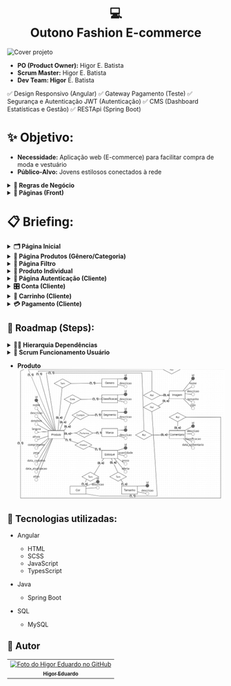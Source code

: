 <h1 align="center">
  💻<br>Outono Fashion E-commerce
</h1>
<img src="" alt="Cover projeto" />

- **PO (Product Owner):** Higor E. Batista
- **Scrum Master:** Higor E. Batista
- **Dev Team: Higor** E. Batista

✅ Design Responsivo (Angular)
✅ Gateway Pagamento (Teste)
✅ Segurança e Autenticação JWT (Autenticação)
✅ CMS (Dashboard Estatísticas e Gestão)
✅ RESTApi (Spring Boot)

# ✨ Objetivo:

- **Necessidade:** Aplicação web (E-commerce) para facilitar compra de moda e vestuário
- **Público-Alvo:** Jovens estilosos conectados à rede

<details>
<summary><b>📒 Regras de Negócio</b></summary>

## Requisitos:
### 1. Usuários
- **Experiência do Usuário (Cliente):**
    - Autenticação para acessar a conta, comentar, favoritar, pagar/comprar (segurança)
    - Visualização prévia dos detalhes de produtos (modal)
    - Buscar e filtrar produtos limitando 12 produtos/página (avançada)
    - Cadastrar diferentes endereços de entrega (apelido)
    - Comentar em produtos comprados (credibilidade)
    - Permitir cadastrar somente um CPF/CNPJ e E-mail
    - Pagamento facilitado e flexível no cartão de crédito em até 12x sem juros
    - Pagamento boleto e pix

- **Experiência do Usuário (Administrador):**
    - Acessar todas compras, faturamento, chat
    - Cadastrar produto e usuário
    - Editar produto e usuário
    - Definir nível de acesso usuário
    - Liberação de cadastro de usuário (vendedor)
    - Cadastrar e Editar postagens Blog (todos)

- **Experiencia do Usuário (Vendedor):**
    - Conversar com cliente em chat
    - Buscar, acompanhar e editar status pedido
    - Editar próprias informações cadastrais
    - Cadastrar e Editar próprias postagens Blog

- **Características do Usuário [Cliente/ADM/Editor/Vendedor]:**
    - Nome
    - Sobrenome
    - E-mail (Único)
    - Senha
    - CPF/CNPJ (Único)
    - RG/IE (Único e opcional)
    - Gênero
    - Data de Nascimento
    - Apelido Endereço
        - Endereço: CEP, Bairro, Logradouro, Número, Complemento, Referência, Ativo (selecionado)
    - Ativo (Cadastro Ativo)
    - Imagem

### 2. Produtos
- **Características do Produto:**
    - Nome
    - Descrição (curta)
    - Detalhes (longa)
    - Imagem
    - Estoque
    - Peso
    - Dimensões: Comprimento, Largura, Altura
    - Gênero (masculino/feminino/menino/menina/unissex)
    - Categoria
    - Tipo
    - Tamanho
    - Marca
    - Cor
    - Preço
    - Oferta (Porcentagem)
    - Ativo

- **Características do Pedido:**
    - N produtos
    - Subtotal
    - Taxa da entrega
    - Valor total
    - Data do pedido
    - Data de pagamento
    - Data do envio
    - Data da entrega
    - Status: AGUARDANDO PAGAMENTO, PAGAMENTO CONFIRMADO, ENVIADO, ENTREGUE

- **Características do Gênero**
    - Descrição

- **Características da Categoria**
    - Descrição

- **Características do Tipo**
    - Descrição

- **Características do Tamanho**
    - Descrição

- **Características da Marca**
    - Descrição
    - Imagem

- **Características da Cor**
    - Descrição

    ### 2.1 Valores Produtos
    - **Valores do Gênero**
        - Masculino, Feminino, Menino, Menina, Unissex

    - **Valores da Categoria**
        - Calçados, Roupas, Acessórios

    - **Valores do Tipo**
        - *Calçados:* Botas, Chinelos, Chuteiras(M), Crocs, Sapatênis, Tênis
        - *Roupas:* Bermudas, Calças, Camisas, Jaquetas, Moletons, Shorts, Vestidos(F)
        - *Acessórios:* Bonés, Malas, Meias, Mochilas, Óculos, Relógios

    - **Valores do Tamanho**
        - PP, P, M, G, GG, XG, 20 - 50 (múltiplo 2), Único

    - **Valores da Marca**
        - *Calçados:* Adidas, Asics, Fila, Kappa, Mizuno, Nike, Oakley, Olympikus, Puma
        - *Roupas:* Adidas, Aramis, Armadilho, Calvin Klein, Colcci, Everlast, Lacoste, Nike, Reserva
        - *Acessórios:* Adidas, Amora, Capricho, Caterpillar, Coca Cola, Colcci, Everlast

    - **Características da Cor**
        - Amarelo, Azul Claro, Azul Escuro, Bege, Bordô, Branco, Cinza, Dourado, Laranja, Lilás, Marinho, Marrom, Preto, Rosa, Roxo
        - Verde, Verde Escuro, Verde Claro, Vermelho, Vinho, Violeta

### 3. Manipulação Produtos
- **Faixa de preço**
    - Menos 60, Entre (60 - 100), Entre (100 - 160), Entre (160 - 240), Entre (240 - 380), Entre (380 - 770), Mais 770

- **Gestão Produto**
    - Tipo depende da Categoria
    - Marca depende do Tipo

### 4. Blog
- **Características do Post (Blog)**
    - Título
    - Conteúdo (Text Rich)
    - Imagem Capa
    - Autor
    - Data Postagem
    - Categoria
    - Tags

</details>

<details>
<summary><b>📃 Páginas (Front)</b></summary>

### 1. Produtos
- **Página Produtos:** Dedicada ao Gênero ou Categoria de produtos
    - Página Produtos Unissex: `/produtos`
    - Página Produtos Masculino: `/masculino`
    - Página Produtos Feminino: `/feminino`
    - Página Produtos Menino: `/menino`
    - Página Produtos Menina: `/menina`

    - Página Produtos Promoções (Unissex): `/promocoes`
    - Página Produtos Calçados (Unissex): `/calcados`
    - Página Produtos Roupas (Unissex): `/roupas`
    - Página Produtos Acessórios (Unissex): `/acessorios`
    - Página Produtos Marcas (Unissex): `/marcas`

- **Página Filtro:** Dedicada ao resultado de busca do usuário (cliente)
    - Página Filtro Calçados: `/calcados/produtos?tipo-produto=chinelo?genero=masculino&tamanho=40&marca=coca-cola&cor=azul&preco=60-100`
    - Página Filtro Roupas: `/roupas/produtos?tipo-produto=biquini&genero=feminino&tamanho=m&marca=billabong&cor=verde&preco=100-160`
    - Página Filtro Acessórios: `/acessorios/produtos?tipo-produto=oculos&genero=menino&tamanho=50&marca=atitude&cor=prata&preco=240-380`
    - Página Filtro Marcas: `/marcas/produtos?marca=adidas?tipo-produto=agasalho&genero=menina&tamanho=p&cor=rosa&preco=380-770&sort=ofertas`

- **Página Produto Individual:** Dedicada a obter informações e escolha do produto
    - Camisa Poló Masculino: `/produtos?camisa-polo-masculina&id=1`

### 2. Usuários (Cliente)
- **Página Autenticação:** Dedicada a permissão de acesso ao usuário (cliente)
    - Página Login/Cadastro: `/login`
    - Página Cadastro Confirmação: `/login/cadastrado`
    - Página Login Pagamento: `/login/finalizar-compra`
    - Página Redefinir Senha: `/login/redefinir-senha`

- **Página Dados Cliente**
    - Página Conta: `/conta`
    - Página Favorito: `/conta/favoritos`

- **Página Itens Compra**
    - Página Carrinho: `/carrinho`

- **Página Pagamento**
    - Página Finalizar Login: `/finalizar-compra/login`
    - Página Finalizar Compra: `/finalizar-compra`
    - Página Confirmação: `/finalizar-compra/confirmacao`

### 3. Navegação Livre
- **Página Institucionais:** Dedicada a exploração do usuário (cliente)
    - Página Inicial: `outonofashion.com`
    - Página Sobre: `/sobre`
    - Página Política de Privacidade: `/politicas-privacidade`
    - Página Não Encontrada: `/pagina-nao-encontrada`
    - Página Contato: `/contato`
    - Página Blog: `/blog`

### 4. Autenticação Gestores
- **Página Gerência Usuário (Comum)**
    - Página Login/Cadastro CMS: `/cms-login`
    - Página Inicial CMS: `/cms`
    - Página Chat Clientes Online: `/cms/chat`
    - Página Perfil (Visualizar): `/cms/perfil`
        - Editar: `/cms/perfil?id=1`

- **Página Gerência Usuário (ADM)**
    - Página Usuários (Editores): `/cms/editores`
        - Visualizar: `/cms/editores?id=1`
        - Cadastrar: `/cms/editores/cadastrar`
        - Editar: `/cms/editores/editar?id=1`
    - Página Usuários (Vendedores): `cms/vendedores`
        - Visualizar: `/cms/vendedores?id=1`
        - Cadastrar: `/cms/vendedores/cadastrar`
        - Editar: `/cms/vendedores/editar?id=1`

- **Página Gerência Usuário (Editor/Vendedor)**
    - Página Cadastro Confirmação CMS: `/cms-login/cadastrado`

### 5. Gestão do Produto
- **Página Gerência Usuário (Comum)**
    - Página E-commerce Gênero (Listar): `/cms/produto-generos`
    - Página E-commerce Categoria (Listar): `/cms/produto-categorias`
    - Página E-commerce Tipo (Listar): `/cms/produto-tipos`
    - Página E-commerce Tamanho (Listar): `/cms/produto-tamanhos`
    - Página E-commerce Marca (Listar): `/cms/produto-marcas`
    - Página E-commerce Cor (Listar): `/cms/produto-cores`
    - Página E-commerce Produto (Listar): `/cms/produtos`
        - Visualizar: `/cms/produtos?id=1`
    - Página Pedidos (Listar): `cms/pedidos`
        - Visualizar: `/cms/pedidos?id=1`
        - Editar: `/cms/pedidos/editar?id=1`
    - Página Comentários Produto (Listar): `cms/comentarios`
        - Visualizar: `/cms/comentarios?id=1`

- **Página Gerência Usuário (ADM/Editor)**
    - Produto Gênero:
        - Cadastrar: `/cms/produto-generos/cadastrar`
        - Editar: `/cms/produto-generos/editar?id=1`
    - Produto Categoria:
        - Cadastrar: `/cms/produto-categorias/cadastrar`
        - Editar: `/cms/produto-categorias/editar?id=1`
    - Produto Tipo:
        - Cadastrar: `/cms/produto-tipos/cadastrar`
        - Editar: `/cms/produto-tipos/editar?id=1`
    - Produto Tamanho:
        - Cadastrar: `/cms/produto-tamanhos/cadastrar`
        - Editar: `/cms/produto-tamanhos/editar?id=1`
    - Produto Marca:
        - Cadastrar: `/cms/produto-marcas/cadastrar`
        - Editar: `/cms/produto-marcas/editar?id=1`
    - Produto Cor:
        - Cadastrar: `/cms/produto-cores/cadastrar`
        - Editar: `/cms/produto-cores/editar?id=1`
    - Produto:
        - Cadastrar: `/cms/produtos/cadastrar`
        - Editar: `/cms/produtos/editar?id=1`

### 6. Gestão do Blog
- **Página Gerência Usuário (Comum)**
    - Página Post Blog (Listar): `cms/posts`
        - Cadastrar: `/cms/posts/cadastrar`
        - Visualizar: `/cms/posts?id=1`
        - Editar: `/cms/posts/editar?id=1`

### 7. Gestão Páginas
- **Página Inicial**

</details>

# 📋 Briefing:

<details>
<summary><b>🗂️ Página Inicial</b></summary>

- **Banner Slideshow (Hero)**
    - Imagem Background
    - Link Produtos
- **Ofertas (Campanha)**
    - Nome Campanha
    - Descrição Oferta
    - Imagem Background
    - Link Produtos
- **Produtos Gênero Feminino (Carrosel)**
    - Últimos Adicionados (Lim. 12)
    - Nome Produto
    - Preço
- **Banner Promoções Main (CTA)**
    - Nome Banner
    - Descrição Banner
    - Imagem Background
    - Link Promoções
- **Mais Vendidos (Carrosel)**
    - Mais Vendidos (Unissex - Lim. 12)
    - Nome Produto
    - Preço
**Produtos Gênero Masculino (Carrosel)**
    - Últimos Adicionados (Lim. 12)
    - Nome Produto
    - Preço
- **Top Marcas (Carrosel)**
    - Logo Marcas
- **Newsletter (Lead)**
    - Imagem Background
    - Oferta (Isca)
    - Regras Oferta
    - Form E-mail
    - Box Icons
        - Nome
        - Descrição

</details>

<details>
<summary><b>🎁 Página Produtos (Gênero/Categoria)</b></summary>

- **Slideshow de Campanha (Hero)**
    - Imagem Background
    - Link Produtos
- **Produtos Miniatura (Categorização)**
    - Nome
    - Imagem
- **Container Ads (Campanha)**
    - Imagem
    - Link Produtos
- **Mais Baratos (Carrosel)**
    - Mais Vendidos
    - Nome Produto
    - Preço
- **Container Ads (Campanha)**
    - Imagem
    - Link Produtos
- **Novos (Carrosel)**
    - Mais Vendidos
    - Nome Produto
    - Preço
- **Banner (CTA)**
    - Nome Banner
    - Descrição Banner
    - Imagem Background
    - Link Produtos

</details>

<details>
<summary><b>🎯 Página Filtro</b></summary>

- **Banner (Hero)**
    - Imagem Background
    - Breadcrumb
- **Sidebar (Filtro)**
    - Gênero
    - Tipo de Produto
    - Tamanho
    - Marca
    - Cor
    - Preço
- **List (Card Grid)**
    - Ordenação
        Mais Populares
        Mais Vendidos
        Lançamentos
        Ofertas
        Maior Preço
        Menor Preço
        Melhor Avaliados
    - Card Container
    - Navigator
- **Ofertas (Carrosel)**
- **Novidade (Carrosel)**

</details>

<details>
<summary><b>🧺 Produto Individual</b></summary>

- **Breadcrumb**
- **Informação Produto**
    - Miniaturas
    - Imagem Destaque
    - Descrições
        - Marca
        - Nome
        - Valor Unitário (até 12x)
        - Cor
        - Tamanho
    - Botão Comprar
    - Medidas
    - Frete
    - Descrição
    - Detalhes
- **Comentários (Carrosel)**
    - Nome Cliente
    - Classificação
    - Descrição
    - Data
- **Produtos Semelhantes (Carrosel)**
- **Ofertas Gênero (Carrosel)**

</details>

<details>
<summary><b>🔑 Página Autenticação (Cliente)</b></summary>

- **Login**
    - Logo
    - Formulário

- **Cadastro**
    - Logo
    - Termos de privacidade
    - Formulário (PF/PJ)
    - Mensagem Sucesso

- **Redefinir Senha**
    - Logo
    - Formulário
    - Mensagem Sucesso

</details>

<details>
<summary><b>🎛️ Conta (Cliente)</b></summary>

- **Breadcrumb**
- **Informações Cliente**
    - Dados Pessoais
    - Meus pedidos
    - Endereços
    - Atendimento

- **Favoritos (Header)**
    - Card Container

</details>

<details>
<summary><b>🛒 Carrinho (Cliente)</b></summary>

- **Headline (Quantidade Itens)**
- **List Container**
    - Imagem Produto
    - Descrição (Marca/Nome)
    - Quantidade (Alterar)
    - Valor Unitário
    - Subtotal
    - Botão Remover
- **Campo de CEP (Cálculo de Frete)**
- **Resumo Compra**
    - Subtotal
    - Frete
    - Total (até 12x)
- **Produtos Relacionados (Carrosel**
    - Mais Vendidos (Gênero, Categoria e Tipo - Lim. 12)
    - Nome Produto
    - Preço

</details>

<details>
<summary><b>💳 Pagamento (Cliente)</b></summary>

- **Página Finalizar Login**
    - Header Steps
    - Formulário

- **Página Finalizar Compra**
    - Header Steps
    - Seleção Endereço
    - Forma Pagamento
    - Container Produtos Pedido
        - Imagem
        - Marca
        - Nome
        - Quantidade
        - Valor Unitário
        - Subtotal
        - Taxa de Entrega
        - Total (até 12x)
    - Cupom Desconto

- **Página Confirmação**
    - Resumo Pedido

</details>

## 📌 Roadmap (Steps):

<details>
<summary><b>🧑‍⚖️ Hierarquia Dependências</b></summary>

- **Sprint Básico Funcionamento Usuário**
    - 1. Página Inicial
    - 2. Página Filtro
    - 3. Página Produto Individual
    - 4. Página Autenticação (Cliente)
    - 5. Página Carrinho (Cliente)
    - 6. Página Pagamento (Cliente)
    - 7. Página Conta (Cliente)

- **Sprint Melhor Experiência Usuário**
    - 1. Página Produtos
    - 2. Favoritos
    - 3. Contato
    - 4. Não Encontrada

- **Experiência ADM**
    - 1. Login/Cadastro
    - 2. Página E-commerce (Produto) -> Cadastros (Produto)

- **Coleta Experiência Cliente**
    - 1. Comentário

- **Análise Produtos ADM**
    - 1. Pedidos
    - 2. Comentários

- **Expansão do Time Gestores**
    - 1. Cadastro Confirmação
    - 2. Página Inicial (Relatórios)
    - 3. Editar Pefil

- **Controle ADM**
    - 1. Cadastro Editor
    - 2. Cadastro Vendedor

- **Branding Negócio**
    - 1. Sobre
    - 2. Políticas de Privacidade

- **Acompanhamento Cliente-Vendedores**
    - 1. Chat

- **Geração de Conteúdo (SEO)**
    - 1. Blog

- **Gestão de campanhas**
    - 1. Inicial
    - 2. Produtos
    - 3. Newsletter

- **Gestão Institucionais**
    - 1. Sobre
    - 2. Políticas de Privacidade

</details>

<details>
<summary><b>🚀 Scrum Funcionamento Usuário</b></summary>

### Backlog Funcionamento Usuário

- [ ] Design (Figma)
    - [x] Página Inicial
    - [x] Página Filtro
    - [x] Página Produto Individual
    - [ ] Página Autenticação (Cliente)
    - [ ] Página Carrinho (Cliente)
    - [ ] Página Pagamento (Cliente)
    - [ ] Página Conta (Cliente)
- [ ] Front-End (Angular)
    - [ ] Página Inicial (Header - Hero - Footer)
    - [ ] Página Filtro
    - [ ] Página Produto Individual
    - [ ] Página Autenticação (Cliente)
    - [ ] Página Carrinho (Cliente)
    - [ ] Página Pagamento (Cliente)
    - [ ] Página Conta (Cliente)
- [ ] Back-End (RESTApi Spring)
    - [ ] Página Filtro
    - [ ] Página Produto Individual
    - [ ] Página Autenticação (Cliente)
    - [ ] Página Carrinho (Cliente)
    - [ ] Página Pagamento (Cliente)
    - [ ] Página Conta (Cliente)

### Sprint Planning Funcionamento Usuário [1 2 3 5 8]
Task      | Score | Responsável
----------|-------|------------
Design    | 3     | Higor
Front-End | 5     | Higor
Back-End  | 3     | Higor

<details>
<summary><b>⏳ Sprint Funcionamento Usuário</b></summary>

- ### Prazos
    - Design (1 dia)
    - Back-End (3 dias)
    - Front-End (3 dias)

- ### Em Andamento
    - [ ] 28/10 Design (1 dia)

- ### Validação

- ### Aguardando Deploy

- ### Em Produção

- ### Revisão Sprint

</details>

</details>

- **Produto**
![Produto Conceitual](assets/images/produto-conceitual.png)

## 💼 Tecnologias utilizadas:

- Angular
  - HTML
  - SCSS
  - JavaScript
  - TypesScript

- Java
  - Spring Boot

- SQL
  - MySQL

<h2>🦄 Autor</h2>

<table>
  <tr>
    <td align="center">
      <a href="https://github.com/bhigoreduardo">
        <img src="https://avatars.githubusercontent.com/u/96431991?v=4" width="100px;" alt="Foto do Higor Eduardo no GitHub"/><br>
        <sub>
          <b>Higor Eduardo</b>
        </sub>
      </a>
    </td>
  </tr>
</table>